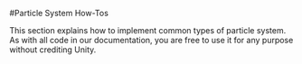 #Particle System How-Tos

This section explains how to implement common types of particle system. As with all code in our documentation, you are free to use it for any purpose without crediting Unity.

